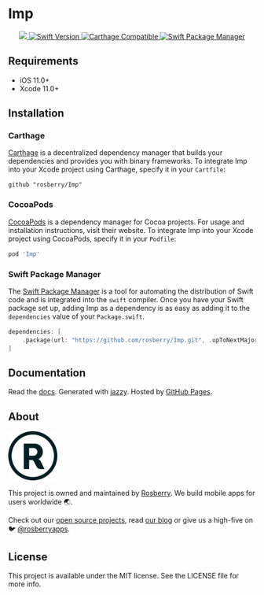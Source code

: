 # Imp
<p align="center">
    <a href="https://github.com/rosberry/Imp/actions">
      <img src="https://github.com/rosberry/Imp/workflows/Build/badge.svg" />
    </a>
    <a href="https://swift.org/">
        <img src="https://img.shields.io/badge/swift-5.0-orange.svg" alt="Swift Version" />
    </a>
    <a href="https://github.com/Carthage/Carthage">
        <img src="https://img.shields.io/badge/Carthage-compatible-green.svg" alt="Carthage Compatible" />
    </a>
    <a href="https://github.com/apple/swift-package-manager">
        <img src="https://img.shields.io/badge/spm-compatible-brightgreen.svg?style=flat" alt="Swift Package Manager" />
    </a>
</p>

## Requirements

- iOS 11.0+
- Xcode 11.0+

## Installation

### Carthage

[Carthage](https://github.com/Carthage/Carthage) is a decentralized dependency manager that builds your dependencies and provides you with binary frameworks. To integrate Imp into your Xcode project using Carthage, specify it in your `Cartfile`:

```ogdl
github "rosberry/Imp"
```

### CocoaPods

[CocoaPods](https://cocoapods.org) is a dependency manager for Cocoa projects. For usage and installation instructions, visit their website. To integrate Imp into your Xcode project using CocoaPods, specify it in your `Podfile`:

```ruby
pod 'Imp'
```

### Swift Package Manager

The [Swift Package Manager](https://swift.org/package-manager/) is a tool for automating the distribution of Swift code and is integrated into the `swift` compiler. Once you have your Swift package set up, adding Imp as a dependency is as easy as adding it to the `dependencies` value of your `Package.swift`.

```swift
dependencies: [
    .package(url: "https://github.com/rosberry/Imp.git", .upToNextMajor(from: "1.0.0"))
]
```

## Documentation

Read the [docs](https://rosberry.github.io/Imp). Generated with [jazzy](https://github.com/realm/jazzy). Hosted by [GitHub Pages](https://pages.github.com).

## About

<img src="https://github.com/rosberry/Foundation/blob/master/Assets/full_logo.png?raw=true" height="100" />

This project is owned and maintained by [Rosberry](http://rosberry.com). We build mobile apps for users worldwide 🌏.

Check out our [open source projects](https://github.com/rosberry), read [our blog](https://medium.com/@Rosberry) or give us a high-five on 🐦 [@rosberryapps](http://twitter.com/RosberryApps).

## License

This project is available under the MIT license. See the LICENSE file for more info.
